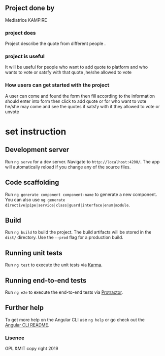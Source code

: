 ## Project done by 
Mediatrice KAMPIRE
### project does
 Project describe the quote from different people .
 ### project is useful
 It will be useful for people who want to add quote to platform and who wants to vote or satsfy with that quote ,he/she allowed to vote
 ### How users can get started with the project
 A user can come and found the form then fill according to the information should enter into form then click to add quote  or for who want to vote he/she may come and see the quotes if satsfy with it they allowed to vote or unvote
# set instruction
## Development server
Run `ng serve` for a dev server. Navigate to `http://localhost:4200/`. The app will automatically reload if you change any of the source files.

## Code scaffolding

Run `ng generate component component-name` to generate a new component. You can also use `ng generate directive|pipe|service|class|guard|interface|enum|module`.

## Build

Run `ng build` to build the project. The build artifacts will be stored in the `dist/` directory. Use the `--prod` flag for a production build.

## Running unit tests

Run `ng test` to execute the unit tests via [Karma](https://karma-runner.github.io).

## Running end-to-end tests

Run `ng e2e` to execute the end-to-end tests via [Protractor](http://www.protractortest.org/).

## Further help

To get more help on the Angular CLI use `ng help` or go check out the [Angular CLI README](https://github.com/angular/angular-cli/blob/master/README.md).
### Lisence 
GPL &MIT copy right 2019